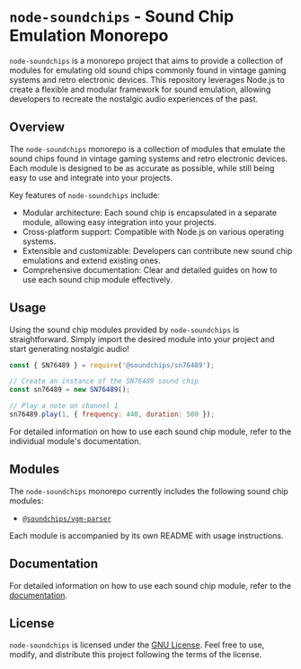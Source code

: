 # `node-soundchips` - Sound Chip Emulation Monorepo

`node-soundchips` is a monorepo project that aims to provide a collection of modules for emulating old sound chips commonly found in vintage gaming systems and retro electronic devices. This repository leverages Node.js to create a flexible and modular framework for sound emulation, allowing developers to recreate the nostalgic audio experiences of the past.

## Overview

The `node-soundchips` monorepo is a collection of modules that emulate the sound chips found in vintage gaming systems and retro electronic devices. Each module is designed to be as accurate as possible, while still being easy to use and integrate into your projects.

Key features of `node-soundchips` include:

- Modular architecture: Each sound chip is encapsulated in a separate module, allowing easy integration into your projects.
- Cross-platform support: Compatible with Node.js on various operating systems.
- Extensible and customizable: Developers can contribute new sound chip emulations and extend existing ones.
- Comprehensive documentation: Clear and detailed guides on how to use each sound chip module effectively.

## Usage

Using the sound chip modules provided by `node-soundchips` is straightforward. Simply import the desired module into your project and start generating nostalgic audio!

```javascript
const { SN76489 } = require('@soundchips/sn76489');

// Create an instance of the SN76489 sound chip
const sn76489 = new SN76489();

// Play a note on channel 1
sn76489.play(1, { frequency: 440, duration: 500 });
```

For detailed information on how to use each sound chip module, refer to the individual module's documentation.

## Modules

The `node-soundchips` monorepo currently includes the following sound chip modules:

<!-- - [`@soundchips/sn76489`]() -->
<!-- - [`@soundchips/ay-3-8910`]() -->
- [`@soundchips/vgm-parser`](https://github.com/onesandzer0s/node-soundchips/blob/master/packages/vgm-parser/README.md)

Each module is accompanied by its own README with usage instructions.

## Documentation

For detailed information on how to use each sound chip module, refer to the [documentation](https://onesandzer0s.github.io/node-soundchips/).
## License

`node-soundchips` is licensed under the [GNU License](https://github.com/onesandzer0s/node-soundchips/blob/master/LICENSE). Feel free to use, modify, and distribute this project following the terms of the license.
